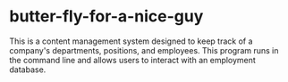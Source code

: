 # butter-fly-for-a-nice-guy
This is a content management system designed to keep track of a company's departments, positions, and employees. This program runs in the command line and allows users to interact with an employment database.
